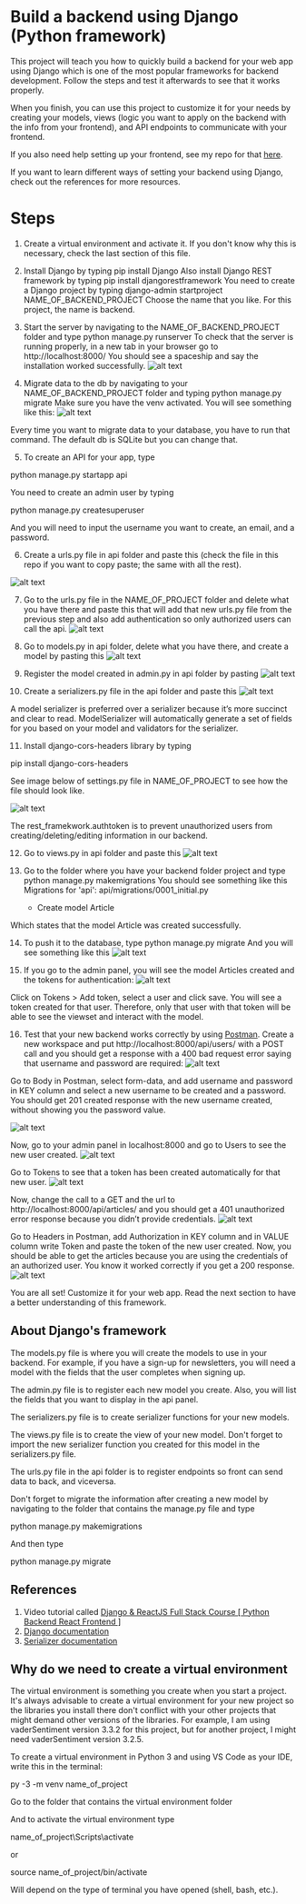 # Build a backend using Django (Python framework)

This project will teach you how to quickly build a backend for your web app using Django which is one of the most popular frameworks for backend development. Follow the steps and test it afterwards to see that it works properly. 

When you finish, you can use this project to customize it for your needs by creating your models, views (logic you want to apply on the backend with the info from your frontend), and API endpoints to communicate with your frontend.

If you also need help setting up your frontend, see my repo for that [here](https://github.com/fblascogarma/frontend_starter). 

If you want to learn different ways of setting your backend using Django, check out the references for more resources.

# Steps

1) Create a virtual environment and activate it. If you don't know why this is necessary, check the last section of this file.

2) Install Django by typing
pip install Django
Also install Django REST framework by typing
pip install djangorestframework
You need to create a Django project by typing
django-admin startproject NAME_OF_BACKEND_PROJECT
Choose the name that you like. For this project, the name is backend.
 
3) Start the server by navigating to the NAME_OF_BACKEND_PROJECT folder and type
python manage.py runserver
To check that the server is running properly, in a new tab in your browser go to
http://localhost:8000/
You should see a spaceship and say the installation worked successfully.
![alt text](backend/images/Installation_ok.PNG)
 
4) Migrate data to the db by navigating to your NAME_OF_BACKEND_PROJECT folder and typing
python manage.py migrate
Make sure you have the venv activated. You will see something like this:
![alt text](backend/images/migrate_first_one.PNG)

Every time you want to migrate data to your database, you have to run that command.
The default db is SQLite but you can change that.

5) To create an API for your app, type

python manage.py startapp api

You need to create an admin user by typing

python manage.py createsuperuser

And you will need to input the username you want to create, an email, and a password.

6) Create a urls.py file in api folder and paste this (check the file in this repo if you want to copy paste; the same with all the rest).

![alt text](backend/images/urls_in_api.PNG)

7) Go to the urls.py file in the NAME_OF_PROJECT folder and delete what you have there and paste this that will add that new urls.py file from the previous step and also add authentication so only authorized users can call the api.
![alt text](backend/images/urls_in_project.PNG)

8) Go to models.py in api folder, delete what you have there, and create a model by pasting this
![alt text](backend/images/models.PNG)

9) Register the model created in admin.py in api folder by pasting
![alt text](backend/images/admin.PNG)

10) Create a serializers.py file in the api folder and paste this
![alt text](backend/images/serializers.PNG)

A model serializer is preferred over a serializer because it’s more succinct and clear to read. ModelSerializer will automatically generate a set of fields for you based on your model and validators for the serializer.

11) Install django-cors-headers library by typing

pip install django-cors-headers

See image below of settings.py file in NAME_OF_PROJECT to see how the file should look like.

![alt text](backend/images/settings.PNG)

The rest_framekwork.authtoken is to prevent unauthorized users from creating/deleting/editing information in our backend.

12) Go to views.py in api folder and paste this
![alt text](backend/images/views.PNG)

13) Go to the folder where you have your backend folder project and type 
python manage.py makemigrations
You should see something like this
Migrations for 'api':
  api/migrations/0001_initial.py
    - Create model Article

Which states that the model Article was created successfully. 

14) To push it to the database, type
python manage.py migrate
And you will see something like this
![alt text](backend/images/migrate.PNG)

15) If you go to the admin panel, you will see the model Articles created and the tokens for authentication:
![alt text](backend/images/admin_panel.PNG)

Click on Tokens > Add token, select a user and click save. You will see a token created for that user. Therefore, only that user with that token will be able to see the viewset and interact with the model. 

16) Test that your new backend works correctly by using [Postman](https://www.postman.com/). 
Create a new workspace and put http://localhost:8000/api/users/ with a POST call and you should get a response with a 400 bad request error saying that username and password are required:
![alt text](backend/images/bad_request.PNG)

Go to Body in Postman, select form-data, and add username and password in KEY column and select a new username to be created and a password. You should get 201 created response with the new username created, without showing you the password value.

![alt text](backend/images/201_response.PNG)

Now, go to your admin panel in localhost:8000 and go to Users to see the new user created.
![alt text](backend/images/user_created.PNG)

Go to Tokens to see that a token has been created automatically for that new user.
![alt text](backend/images/token_created.PNG)

Now, change the call to a GET and the url to http://localhost:8000/api/articles/ and you should get a 401 unauthorized error response because you didn’t provide credentials.
![alt text](backend/images/401_unauthorized.PNG)

Go to Headers in Postman, add Authorization in KEY column and in VALUE column write Token and paste the token of the new user created. Now, you should be able to get the articles because you are using the credentials of an authorized user. You know it worked correctly if you get a 200 response.
![alt text](backend/images/200_response.PNG)

You are all set! Customize it for your web app. Read the next section to have a better understanding of this framework.

## About Django's framework

The models.py file is where you will create the models to use in your backend. For example, if you have a sign-up for newsletters, you will need a model with the fields that the user completes when signing up. 

The admin.py file is to register each new model you create. Also, you will list the fields that you want to display in the api panel.

The serializers.py file is to create serializer functions for your new models.

The views.py file is to create the view of your new model. Don't forget to import the new serializer function you created for this model in the serializers.py file.

The urls.py file in the api folder is to register endpoints so front can send data to back, and viceversa. 

Don't forget to migrate the information after creating a new model by navigating to the folder that contains the manage.py file and type

python manage.py makemigrations

And then type

python manage.py migrate

## References

1) Video tutorial called [Django & ReactJS Full Stack Course [ Python Backend React Frontend ]](https://www.youtube.com/watch?v=VBqJ0-imSMU)
2) [Django documentation](https://docs.djangoproject.com/en/3.2/)
3) [Serializer documentation](https://www.django-rest-framework.org/tutorial/1-serialization/)

## Why do we need to create a virtual environment

The virtual environment is something you create when you start a project. It's always advisable to create a virtual environment for your new project so the libraries you install there don't conflict with your other projects that might demand other versions of the libraries. For example, I am using vaderSentiment version 3.3.2 for this project, but for another project, I might need vaderSentiment version 3.2.5.

To create a virtual environment in Python 3 and using VS Code as your IDE, write this in the terminal:

py -3 -m venv name_of_project

Go to the folder that contains the virtual environment folder

And to activate the virtual environment type

name_of_project\Scripts\activate

or

source name_of_project/bin/activate

Will depend on the type of terminal you have opened (shell, bash, etc.).
